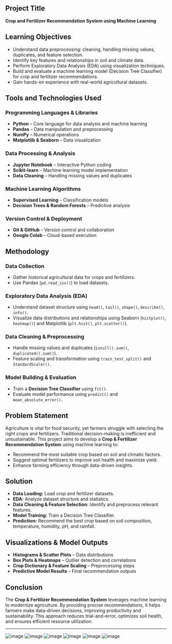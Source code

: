

## Project Title  
**Crop and Fertilizer Recommendation System using Machine Learning**  

## Learning Objectives  
- Understand data preprocessing: cleaning, handling missing values, duplicates, and feature selection.  
- Identify key features and relationships in soil and climate data.  
- Perform Exploratory Data Analysis (EDA) using visualization techniques.  
- Build and evaluate a machine learning model (Decision Tree Classifier) for crop and fertilizer recommendations.  
- Gain hands-on experience with real-world agricultural datasets.  

## Tools and Technologies Used  
### Programming Languages & Libraries  
- **Python** – Core language for data analysis and machine learning  
- **Pandas** – Data manipulation and preprocessing  
- **NumPy** – Numerical operations  
- **Matplotlib & Seaborn** – Data visualization  

### Data Processing & Analysis  
- **Jupyter Notebook** – Interactive Python coding  
- **Scikit-learn** – Machine learning model implementation  
- **Data Cleaning** – Handling missing values and duplicates  

### Machine Learning Algorithms  
- **Supervised Learning** – Classification models  
- **Decision Trees & Random Forests** – Predictive analysis  

### Version Control & Deployment  
- **Git & GitHub** – Version control and collaboration  
- **Google Colab** – Cloud-based execution  

## Methodology  
### Data Collection  
- Gather historical agricultural data for crops and fertilizers.  
- Use Pandas (`pd.read_csv()`) to load datasets.  

### Exploratory Data Analysis (EDA)  
- Understand dataset structure using `head()`, `tail()`, `shape()`, `describe()`, `info()`.  
- Visualize data distributions and relationships using Seaborn (`histplot()`, `heatmap()`) and Matplotlib (`plt.hist()`, `plt.scatter()`).  

### Data Cleaning & Preprocessing  
- Handle missing values and duplicates (`isnull().sum()`, `duplicated().sum()`).  
- Feature scaling and transformation using `train_test_split()` and `StandardScaler()`.  

### Model Building & Evaluation  
- Train a **Decision Tree Classifier** using `fit()`.  
- Evaluate model performance using `predict()` and `mean_absolute_error()`.  

## Problem Statement  
Agriculture is vital for food security, yet farmers struggle with selecting the right crops and fertilizers. Traditional decision-making is inefficient and unsustainable. This project aims to develop a **Crop & Fertilizer Recommendation System** using machine learning to:  
- Recommend the most suitable crop based on soil and climatic factors.  
- Suggest optimal fertilizers to improve soil health and maximize yield.  
- Enhance farming efficiency through data-driven insights.  

## Solution  
- **Data Loading:** Load crop and fertilizer datasets.  
- **EDA:** Analyze dataset structure and statistics.  
- **Data Cleaning & Feature Selection:** Identify and preprocess relevant features.  
- **Model Training:** Train a Decision Tree Classifier.  
- **Prediction:** Recommend the best crop based on soil composition, temperature, humidity, pH, and rainfall.  

## Visualizations & Model Outputs  
- **Histograms & Scatter Plots** – Data distributions  
- **Box Plots & Heatmaps** – Outlier detection and correlations  
- **Crop Dictionary & Feature Scaling** – Preprocessing steps  
- **Predictive Model Results** – Final recommendation outputs  

## Conclusion  
The **Crop & Fertilizer Recommendation System** leverages machine learning to modernize agriculture. By providing precise recommendations, it helps farmers make data-driven decisions, improving productivity and sustainability. This approach reduces trial-and-error, optimizes soil health, and ensures efficient resource utilization.  

---
![image](https://github.com/user-attachments/assets/f49c3017-9c1b-4635-8c22-9db5a33253a6)
![image](https://github.com/user-attachments/assets/54aa5afa-0573-4c2c-8bd0-ec16ddc6a981)
![image](https://github.com/user-attachments/assets/3d2f19ba-b9f7-4b24-baf9-700b5c7c1f67)
![image](https://github.com/user-attachments/assets/36d2b2bd-1b6e-48dc-be9d-d75b6945f3be)
![image](https://github.com/user-attachments/assets/510a9dc5-fe37-4149-8327-dc5aa97279b7)
![image](https://github.com/user-attachments/assets/a18e9941-cda9-4798-a325-7b00d745f311)




